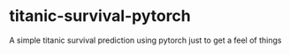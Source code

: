 # titanic-survival-pytorch
A simple titanic survival prediction using pytorch just to get a feel of things
